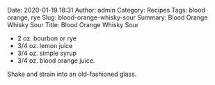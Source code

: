 Date: 2020-01-19 18:31
Author: admin
Category: Recipes
Tags: blood orange, rye
Slug: blood-orange-whisky-sour
Summary: Blood Orange Whisky Sour
Title: Blood Orange Whisky Sour

* 2 oz. bourbon or rye
* 3/4 oz. lemon juice
* 3/4 oz. simple syrup
* 3/4 oz. blood orange juice.

Shake and strain into an old-fashioned glass.


